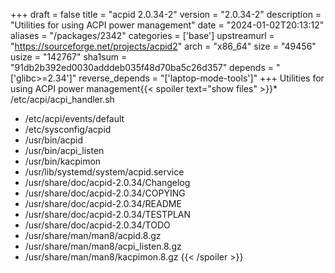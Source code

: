 +++
draft = false
title = "acpid 2.0.34-2"
version = "2.0.34-2"
description = "Utilities for using ACPI power management"
date = "2024-01-02T20:13:12"
aliases = "/packages/2342"
categories = ['base']
upstreamurl = "https://sourceforge.net/projects/acpid2"
arch = "x86_64"
size = "49456"
usize = "142767"
sha1sum = "91db2b392ed0030adddeb035f48d70ba5c26d357"
depends = "['glibc>=2.34']"
reverse_depends = "['laptop-mode-tools']"
+++
Utilities for using ACPI power management{{< spoiler text="show files" >}}* /etc/acpi/acpi_handler.sh
* /etc/acpi/events/default
* /etc/sysconfig/acpid
* /usr/bin/acpid
* /usr/bin/acpi_listen
* /usr/bin/kacpimon
* /usr/lib/systemd/system/acpid.service
* /usr/share/doc/acpid-2.0.34/Changelog
* /usr/share/doc/acpid-2.0.34/COPYING
* /usr/share/doc/acpid-2.0.34/README
* /usr/share/doc/acpid-2.0.34/TESTPLAN
* /usr/share/doc/acpid-2.0.34/TODO
* /usr/share/man/man8/acpid.8.gz
* /usr/share/man/man8/acpi_listen.8.gz
* /usr/share/man/man8/kacpimon.8.gz
{{< /spoiler >}}
